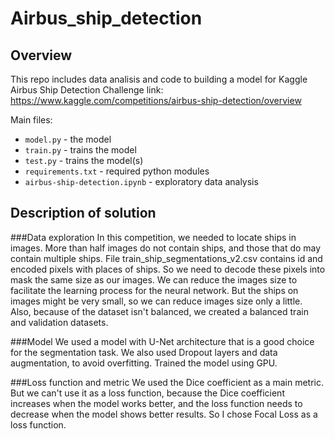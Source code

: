 # Airbus_ship_detection

## Overview
This repo includes data analisis and code to building a model for Kaggle Airbus Ship Detection Challenge
link: https://www.kaggle.com/competitions/airbus-ship-detection/overview

Main files:
 * `model.py` - the model
 * `train.py` - trains the model
 * `test.py` - trains the model(s)
 * `requirements.txt` - required python modules
 * `airbus-ship-detection.ipynb` - exploratory data analysis

## Description of solution
###Data exploration
In this competition, we needed to locate ships in images. More than half images do not contain ships, and those that do may contain multiple ships. 
File train_ship_segmentations_v2.csv contains id and encoded pixels with places of ships. So we need to decode these pixels into mask the same size as our images.
We can reduce the images size to facilitate the learning process for the neural network. But the ships on images might be very small, so we can reduce images size only a little.
Also, because of the dataset isn't balanced, we created a balanced train and validation datasets.

###Model
We used a model with U-Net architecture that is a good choice for the segmentation task.
We also used Dropout layers and data augmentation, to avoid overfitting.
Trained the model using GPU.

###Loss function and metric
We used the Dice coefficient as a main metric. But we can't use it as a loss function, because the Dice coefficient increases when the model works better, and the loss function needs to decrease when the model shows better results. So I chose Focal Loss as a loss function.


